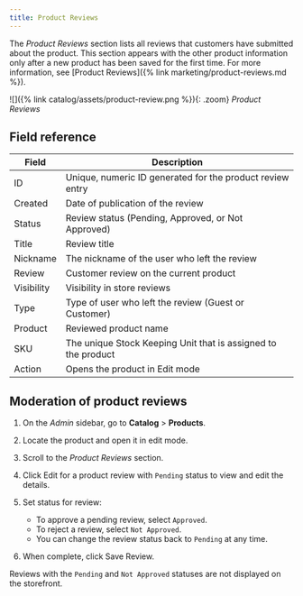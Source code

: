 ```yaml
---
title: Product Reviews
---
```


The _Product Reviews_ section lists all reviews that customers have submitted about the product. This section appears with the other product information only after a new product has been saved for the first time. For more information, see [Product Reviews]({% link marketing/product-reviews.md %}).

![]({% link catalog/assets/product-review.png %}){: .zoom}
_Product Reviews_

## Field reference

|Field|Description|
|--- |--- |
|ID|Unique, numeric ID generated for the product review entry|
|Created|Date of publication of the review|
|Status|Review status (Pending, Approved, or Not Approved)|
|Title|Review title|
|Nickname|The nickname of the user who left the review|
|Review|Customer review on the current product|
|Visibility|Visibility in store reviews|
|Type|Type of user who left the review (Guest or Customer)|
|Product|Reviewed product name|
|SKU|The unique Stock Keeping Unit that is assigned to the product|
|Action|Opens the product in Edit mode|

## Moderation of product reviews

1. On the _Admin_ sidebar, go to **Catalog** > **Products**.

1. Locate the product and open it in edit mode.

1. Scroll to the _Product Reviews_ section.

1. Click <span class="btn">Edit</span> for a product review with `Pending` status to view and edit the details.

1. Set status for review:

    - To approve a pending review, select `Approved`.
    - To reject a review, select `Not Approved`.
    - You can change the review status back to `Pending` at any time.

1. When complete, click <span class="btn">Save Review</span>.

Reviews with the `Pending` and `Not Approved` statuses are not displayed on the storefront.
